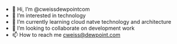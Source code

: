 - 👋 Hi, I’m @cweissdewpointcom
- 👀 I’m interested in technology
- 🌱 I’m currently learning cloud natve technology and architecture
- 💞️ I’m looking to collaborate on development work
- 📫 How to reach me cweiss@dewpoint.com

<!---
cweissdewpointcom/cweissdewpointcom is a ✨ special ✨ repository because its `README.md` (this file) appears on your GitHub profile.
You can click the Preview link to take a look at your changes.
--->
